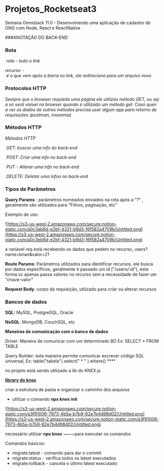# Projetos_Rocketseat3
Semana Omnistack 11.0 - Desenvolvendo uma aplicação de cadastro de ONG com Node, React e ReactNative

###ANOTAÇÃO DO BACK-END
### Rota

 *rota - todo o link*

*recurso - é o que vem após a barra no link, ele redireciona para um arquivo novo*

### Protocolos HTTP

*Sempre que o browser requisita uma página ele utilizao método GET, ou seja só será visível no browser quando é utilizado um método get. Caso queira ver os dados de outros métodos precisa usar algum app para retorno de requisições (postman, insomnia)*

### Métodos HTTP

*Métodos HTTP*

 *GET: buscar uma info do back-end*

 *POST: Criar uma info no back-end*

 *PUT - Alterar uma info no back-end*

 *DELETE: Deletar uma infoo no back-end*

### Tipos de Parâmetros

**Query Params** : parâmetros nomeados enviados na rota após a "?" ,  geralmente são utilizados para "Filtros, paginação, etc"

Exemplo de uso:

![https://s3-us-west-2.amazonaws.com/secure.notion-static.com/a0c3eb6d-e2bf-4321-b9d3-f6f582a4709b/Untitled.png](https://s3-us-west-2.amazonaws.com/secure.notion-static.com/a0c3eb6d-e2bf-4321-b9d3-f6f582a4709b/Untitled.png)

a variável req está recebendo os dados que pedem no recurso, users?name=brian&valor=21

**Route Params:** Parâmetros utilizados para identificar recursos, ele busca por dados específicos, geralmente é passado um id ("/users/:id"), esta forma vc apenas passa valores no recurso sem a necessidade de fazer um "chave-valor" 

**Request Body**:  corpo da requisição, utilizado para criar ou alterar recursos

### Bancos de dados

**SQL:** MySQL, PostgreSQL, Oracle

**NoSQL**: MongoDB, CouchSQL, etc

**Maneiras de comunicação com o banco de dados**

Driver: Maneira de comunicar com um determinado BD Ex: SELECT * FROM TABLE

Query Builder: esta maneira permite comunicar escrever código SQL universal, Ex: table("tabela").select(" * " ).where() ****

no projeto está sendo utilizado a lib do KNEX.js

**[library do knex](http://knexjs.org/#Schema-createTable)**

criar a estrutura de pasta e organizar o caminho dos arquivos 

- utilizar o comando **npx knex init**

![https://s3-us-west-2.amazonaws.com/secure.notion-static.com/a3f91006-7973-4b5a-b7b9-82e7b4d98d02/Untitled.png](https://s3-us-west-2.amazonaws.com/secure.notion-static.com/a3f91006-7973-4b5a-b7b9-82e7b4d98d02/Untitled.png)

necessário utilizar **npx knex** ~~~~para executar os comandos

Comandos básicos:

- migrate:latest - comando para dar o commit
- migrate:status - verifica todos os latest executados
- migrate:rollback - cancela o último latest executado
